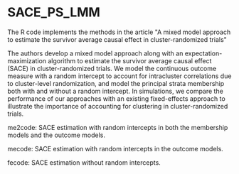 # SACE_PS_LMM

The R code implements the methods in the article 
"A mixed model approach to estimate the survivor average causal effect in cluster-randomized trials"

The authors develop a mixed model approach along with an expectation-maximization algorithm to estimate the survivor average causal effect (SACE) in cluster-randomized trials. We model the continuous outcome measure with a random intercept to account for intracluster correlations due to cluster-level randomization, and model the principal strata membership both with and without a random intercept. In simulations, we compare the performance of our approaches with an existing fixed-effects approach to illustrate the importance of accounting for clustering in cluster-randomized trials.

me2code: SACE estimation with random intercepts in both the membership models and the outcome models.

mecode: SACE estimation with random intercepts in the outcome models.

fecode: SACE estimation without random intercepts.
